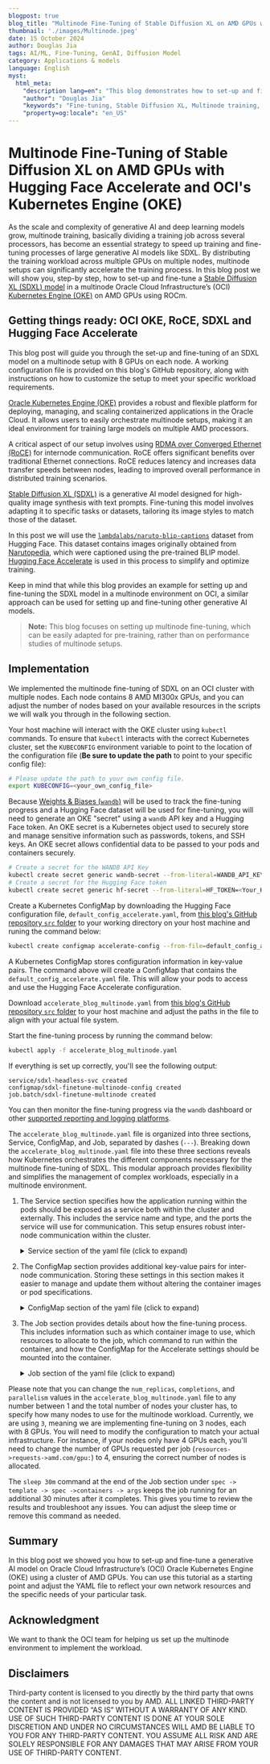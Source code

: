 ```yaml
---
blogpost: true
blog_title: "Multinode Fine-Tuning of Stable Diffusion XL on AMD GPUs with Hugging Face Accelerate and OCI's Kubernetes Engine (OKE)"
thumbnail: './images/Multinode.jpeg'
date: 15 October 2024
author: Douglas Jia
tags: AI/ML, Fine-Tuning, GenAI, Diffusion Model
category: Applications & models
language: English
myst:
  html_meta:
    "description lang=en": "This blog demonstrates how to set-up and fine-tune a Stable Diffusion XL (SDXL) model in a multinode Oracle Cloud Infrastructure’s (OCI) Kubernetes Engine (OKE) on a cluster of AMD GPUs using ROCm"
    "author": "Douglas Jia"
    "keywords": "Fine-tuning, Stable Diffusion XL, Multinode training, OCI, OKE, Kubernetes, Accelerate, RoCE, Distributed training, Generative AI, AMD, GPU, MI300, MI210, ROCm"
    "property=og:locale": "en_US"
---
```


# Multinode Fine-Tuning of Stable Diffusion XL on AMD GPUs with Hugging Face Accelerate and OCI's Kubernetes Engine (OKE)

As the scale and complexity of generative AI and deep learning models grow, multinode training, basically dividing a training job across several processors, has become an essential strategy to speed up training and fine-tuning processes of large generative AI models like SDXL. By distributing the training workload across multiple GPUs on multiple nodes, multinode setups can significantly accelerate the training process.
In this blog post we will show you, step-by step, how to set-up and fine-tune a [Stable Diffusion XL (SDXL) model](https://huggingface.co/stabilityai/stable-diffusion-xl-base-1.0) in a multinode Oracle Cloud Infrastructure’s (OCI) [Kubernetes Engine (OKE)](https://docs.oracle.com/en-us/iaas/Content/ContEng/Concepts/contengoverview.htm) on AMD GPUs using ROCm.

## Getting things ready: OCI OKE, RoCE, SDXL and Hugging Face Accelerate

This blog post will guide you through the set-up and fine-tuning of an SDXL model on a multinode setup with 8 GPUs on each node. A working configuration file is provided on this blog's GitHub repository, along with instructions on how to customize the setup to meet your specific workload requirements.

[Oracle Kubernetes Engine (OKE)](https://docs.oracle.com/en-us/iaas/Content/ContEng/Concepts/contengoverview.htm) provides a robust and flexible platform for deploying, managing, and scaling containerized applications in the Oracle Cloud. It allows users to easily orchestrate multinode setups, making it an ideal environment for training large models on multiple AMD processors.

A critical aspect of our setup involves using [RDMA over Converged Ethernet (RoCE)](https://github.com/oracle-quickstart/oci-hpc-oke) for internode communication. RoCE offers significant benefits over traditional Ethernet connections. RoCE reduces latency and increases data transfer speeds between nodes, leading to improved overall performance in distributed training scenarios.

[Stable Diffusion XL (SDXL)](https://huggingface.co/stabilityai/stable-diffusion-xl-base-1.0) is a generative AI model designed for high-quality image synthesis with text prompts. Fine-tuning this model involves adapting it to specific tasks or datasets, tailoring its image styles to match those of the dataset.

In this post we will use the [`lambdalabs/naruto-blip-captions`](https://huggingface.co/datasets/lambdalabs/naruto-blip-captions) dataset from Hugging Face. This dataset contains images originally obtained from [Narutopedia](https://naruto.fandom.com/wiki/Narutopedia), which were captioned using the pre-trained BLIP model. [Hugging Face Accelerate](https://huggingface.co/docs/accelerate/en/index) is used in this process to simplify and optimize training.

Keep in mind that while this blog provides an example for setting up and fine-tuning the SDXL model in a multinode environment on OCI, a similar approach can be used for setting up and fine-tuning other generative AI models.

>**Note:** This blog focuses on setting up multinode fine-tuning, which can be easily adapted for pre-training, rather than on performance studies of multinode setups.

## Implementation

We implemented the multinode fine-tuning of SDXL on an OCI cluster with multiple nodes. Each node contains 8 AMD MI300x GPUs, and you can adjust the number of nodes based on your available resources in the scripts we will walk you through in the following section.

Your host machine will interact with the OKE cluster using `kubectl` commands. To ensure that `kubectl` interacts with the correct Kubernetes cluster, set the `KUBECONFIG` environment variable to point to the location of the configuration file (**Be sure to update the path** to point to your specific config file):

```bash
# Please update the path to your own config file.
export KUBECONFIG=<your_own_config_file>
```

Because [Weights & Biases (`wandb`)](https://wandb.ai/site) will be used to track the fine-tuning progress and a Hugging Face dataset will be used for fine-tuning, you will need to generate an OKE "secret" using a `wandb` API key and a Hugging Face token. An OKE secret is a Kubernetes object used to securely store and manage sensitive information such as passwords, tokens, and SSH keys. An OKE secret allows confidential data to be passed to your pods and containers securely.

```bash
# Create a secret for the WANDB API Key
kubectl create secret generic wandb-secret --from-literal=WANDB_API_KEY=<Your_wandb_API_key>
# Create a secret for the Hugging Face token
kubectl create secret generic hf-secret --from-literal=HF_TOKEN=<Your_Hugging_Face_token>
```

Create a Kubernetes ConfigMap by downloading the Hugging Face configuration file, `default_config_accelerate.yaml`, from [this blog's GitHub repository `src` folder](https://github.com/ROCm/rocm-blogs/tree/release/blogs/artificial-intelligence/sdxl-multinode-oke) to your working directory on your host machine and runing the command below:

```bash
kubectl create configmap accelerate-config --from-file=default_config_accelerate.yaml
```

A Kubernetes ConfigMap stores configuration information in key-value pairs. The command above will create a ConfigMap that contains the `default_config_accelerate.yaml` file. This will allow your pods to access and use the Hugging Face Accelerate configuration.

Download `accelerate_blog_multinode.yaml` from [this blog's GitHub repository `src` folder](https://github.com/ROCm/rocm-blogs/tree/release/blogs/artificial-intelligence/sdxl-multinode-oke) to your host machine and adjust the paths in the file to align with your actual file system.

Start the fine-tuning process by running the command below:

```bash
kubectl apply -f accelerate_blog_multinode.yaml 
```

If everything is set up correctly, you'll see the following output:

```output
service/sdxl-headless-svc created
configmap/sdxl-finetune-multinode-config created
job.batch/sdxl-finetune-multinode created
```

You can then monitor the fine-tuning progress via the `wandb` dashboard or other [supported reporting and logging platforms](https://github.com/huggingface/diffusers/blob/b5f591fea843cb4bf1932bd94d1db5d5eebe3298/examples/text_to_image/train_text_to_image_sdxl.py#L443).

The `accelerate_blog_multinode.yaml` file is organized into three sections, Service, ConfigMap, and Job, separated by dashes (`---`). Breaking down the `accelerate_blog_multinode.yaml` file into these three sections reveals how Kubernetes orchestrates the different components necessary for the multinode fine-tuning of SDXL. This modular approach provides flexibility and simplifies the management of complex workloads, especially in a multinode environment.

1. The Service section specifies how the application running within the pods should be exposed as a service both within the cluster and externally. This includes the service name and type, and the ports the service will use for communication. This setup ensures robust inter-node communication within the cluster.

   <details>
   <summary> Service section of the yaml file (click to expand)</summary>

   ```yaml
   apiVersion: v1
   kind: Service
   metadata:
     name: sdxl-headless-svc
   spec:
     clusterIP: None
     ports:
     - port: 12342
       protocol: TCP
       targetPort: 12342
     selector:
       job-name: sdxl-finetune-multinode
   ```

   </details>

2. The ConfigMap section provides additional key-value pairs for inter-node communication. Storing these settings in this section makes it easier to manage and update them without altering the container images or pod specifications.

   <details>
   <summary> ConfigMap section of the yaml file (click to expand)</summary>

   ```yaml
   apiVersion: v1
   kind: ConfigMap
   metadata:
     name: sdxl-finetune-multinode-config
   data:
     headless_svc: sdxl-headless-svc
     job_name: sdxl-finetune-multinode
     master_addr: sdxl-finetune-multinode-0.sdxl-headless-svc
     master_port: '12342'
     num_replicas: '3'
   ```

   </details>

3. The Job section provides details about how the fine-tuning process. This includes information such as which container image to use, which resources to allocate to the job, which command to run within the container, and how the ConfigMap for the Accelerate settings should be mounted into the container.

   <details>
   <summary> Job section of the yaml file (click to expand)</summary>

   ```yaml
   apiVersion: batch/v1
   kind: Job
   metadata:
     name: sdxl-finetune-multinode
   spec:
     backoffLimit: 0
     completions: 3
     parallelism: 3
     completionMode: Indexed
     template:
       metadata:
         labels:
           job: sdxl-multinode-job
       spec:
         hostNetwork: true
         dnsPolicy: ClusterFirstWithHostNet
         containers:
           - name: accelerate-sdxl
             image: rocm/pytorch:rocm6.2_ubuntu20.04_py3.9_pytorch_release_2.1.2
             securityContext:
               privileged: true
               capabilities:
                 add: [ "IPC_LOCK" ]
             env:
             - name: HIP_VISIBLE_DEVICES
               value: "0,1,2,3,4,5,6,7"
             - name: HIP_FORCE_DEV_KERNARG
               value: "1"
             - name: GPU_MAX_HW_QUEUES
               value: "2"
             - name: USE_ROCMLINEAR
               value: "1"
             - name: NCCL_SOCKET_IFNAME
               value: "rdma0"
             - name: MASTER_ADDRESS
               valueFrom:
                 configMapKeyRef:
                   key: master_addr
                   name: sdxl-finetune-multinode-config
             - name: MASTER_PORT
               valueFrom:
                 configMapKeyRef:
                   key: master_port
                   name: sdxl-finetune-multinode-config
             - name: NCCL_IB_HCA
               value: "mlx5_0,mlx5_2,mlx5_3,mlx5_4,mlx5_5,mlx5_7,mlx5_8,mlx5_9"
             - name: HEADLESS_SVC
               valueFrom:
                 configMapKeyRef:
                   key: headless_svc
                   name: sdxl-finetune-multinode-config
             - name: NNODES
               valueFrom:
                 configMapKeyRef:
                   key: num_replicas
                   name: sdxl-finetune-multinode-config
             - name: NODE_RANK
               valueFrom:
                 fieldRef:
                   fieldPath: metadata.annotations['batch.kubernetes.io/job-completion-index']
             - name: WANDB_API_KEY
               valueFrom:
                 secretKeyRef:
                   name: wandb-secret
                   key: WANDB_API_KEY
             - name: HF_TOKEN
               valueFrom:
                 secretKeyRef:
                   name: hf-secret
                   key: HF_TOKEN
             volumeMounts:
               - mountPath: /mnt
                 name: model-weights-volume
               - mountPath: /etc/config
                 name: diffusers-config-volume
               - { mountPath: /dev/infiniband, name: devinf }
               - { mountPath: /dev/shm, name: shm }
             resources:
               requests:
                 amd.com/gpu: 8 
               limits:
                 amd.com/gpu: 8 
             command: ["/bin/bash", "-c", "--"]
             args:
               - |
                 # Clone the GitHub repo
                 git clone --recurse https://github.com/ROCm/bitsandbytes.git
                 cd bitsandbytes
                 git checkout rocm_enabled
                 # Install dependencies
                 pip install -r requirements-dev.txt
                 # Use -DBNB_ROCM_ARCH to specify target GPU arch
                 cmake -DBNB_ROCM_ARCH="gfx942" -DCOMPUTE_BACKEND=hip -S .
                 make
                 pip install .
                 cd .. 
   
                 # Set up Hugging Face authentication using the secret
                 mkdir -p ~/.huggingface
                 echo $HF_TOKEN > ~/.huggingface/token
                 
                 pip install deepspeed==0.14.5 wandb
                 git clone https://github.com/huggingface/diffusers && 
                 cd diffusers && pip install -e . && cd examples/text_to_image &&
                 pip install -r requirements_sdxl.txt
                 
                 export EXP_DIR=./output
                 mkdir -p output
                 LOG_FILE="${EXP_DIR}/sdxl_$(date '+%Y-%m-%d_%H-%M-%S')_MI300_SDXL_FINETUNE.log"
                 export MODEL_NAME="stabilityai/stable-diffusion-xl-base-1.0"
                 export VAE_NAME="madebyollin/sdxl-vae-fp16-fix"
                 export DATASET_NAME="lambdalabs/naruto-blip-captions"
   
                 export ACCELERATE_CONFIG_FILE="/etc/config/default_config_accelerate.yaml"
                 export HF_HOME=/mnt/huggingface
                 accelerate launch --config_file $ACCELERATE_CONFIG_FILE \
                   --main_process_ip $MASTER_ADDRESS \
                   --main_process_port $MASTER_PORT \
                   --machine_rank $NODE_RANK \
                   --num_processes $((8 * NNODES)) \
                   --num_machines $NNODES train_text_to_image_sdxl.py \
                   --pretrained_model_name_or_path=$MODEL_NAME \
                   --pretrained_vae_model_name_or_path=$VAE_NAME \
                   --dataset_name=$DATASET_NAME \
                   --resolution=512 --center_crop --random_flip \
                   --proportion_empty_prompts=0.1 \
                   --train_batch_size=12 \
                   --gradient_checkpointing \
                   --num_train_epochs=500 \
                   --use_8bit_adam \
                   --learning_rate=1e-04 --lr_scheduler="cosine" --lr_warmup_steps=200 \
                   --mixed_precision="fp16" \
                   --validation_prompt="a cute Sundar Pichai creature" --validation_epochs 20 \
                   --checkpointing_steps=1000 \
                   --report_to="wandb" \
                   --output_dir="sdxl-naruto-model" 2>&1 | tee "$LOG_FILE"
                 sleep 30m
         volumes:
           - name: model-weights-volume
             hostPath:
               path: /mnt/model_weights
               type: Directory
           - name: diffusers-config-volume
             configMap:
               name: accelerate-config
           - { name: devinf, hostPath: { path: /dev/infiniband }}
           - { name: shm, emptyDir: { medium: Memory, sizeLimit: 512Gi }}
         restartPolicy: Never
         subdomain: sdxl-headless-svc
   ```

   </details>

Please note that you can change the `num_replicas`, `completions`, and `parallelism` values in the `accelerate_blog_multinode.yaml` file to any number between 1 and the total number of nodes your cluster has, to specify how many nodes to use for the multinode workload. Currently, we are using `3`, meaning we are implementing fine-tuning on 3 nodes, each with 8 GPUs. You will need to modify the configuration to match your actual infrastructure. For instance, if your nodes only have 4 GPUs each, you'll need to change the number of GPUs requested per job (`resources->requests->amd.com/gpu:`) to 4, ensuring the correct number of nodes is allocated.

The `sleep 30m` command at the end of the Job section under `spec -> template -> spec ->containers -> args` keeps the job running for an additional 30 minutes after it completes. This gives you time to review the results and troubleshoot any issues. You can adjust the sleep time or remove this command as needed.

## Summary

In this blog post we showed you how to set-up and fine-tune a generative AI model on Oracle Cloud Infrastructure’s (OCI) Oracle Kubernetes Engine (OKE) using a cluster of AMD GPUs. You can use this tutorial as a starting point and adjust the YAML file to reflect your own network resources and the specific needs of your particular task.

## Acknowledgment

We want to thank the OCI team for helping us set up the multinode environment to implement the workload.

## Disclaimers

Third-party content is licensed to you directly by the third party that owns the content and is not licensed to you by AMD. ALL LINKED THIRD-PARTY CONTENT IS PROVIDED “AS IS” WITHOUT A WARRANTY OF ANY KIND. USE OF SUCH THIRD-PARTY CONTENT IS DONE AT YOUR SOLE DISCRETION AND UNDER NO CIRCUMSTANCES WILL AMD BE LIABLE TO YOU FOR ANY THIRD-PARTY CONTENT. YOU ASSUME ALL RISK AND ARE SOLELY RESPONSIBLE FOR ANY DAMAGES THAT MAY ARISE FROM YOUR USE OF THIRD-PARTY CONTENT.
